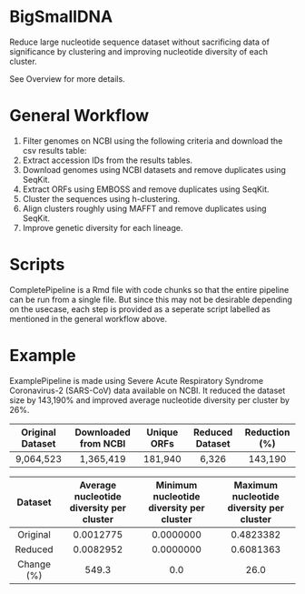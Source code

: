 # BigSmallDNA
Reduce large nucleotide sequence dataset without sacrificing data of significance by clustering and improving nucleotide diversity of each cluster.

See Overview for more details.

# General Workflow
1. Filter genomes on NCBI using the following criteria and download the csv results table:
2. Extract accession IDs from the results tables.
3. Download genomes using NCBI datasets and remove duplicates using SeqKit.
4. Extract ORFs using EMBOSS and remove duplicates using SeqKit.
5. Cluster the sequences using h-clustering.
6. Align clusters roughly using MAFFT and remove duplicates using SeqKit.
7. Improve genetic diversity for each lineage.

# Scripts
CompletePipeline is a Rmd file with code chunks so that the entire pipeline can be run from a single file. But since this may not be desirable depending on the usecase, each step is provided as a seperate script labelled as mentioned in the general workflow above.

# Example
ExamplePipeline is made using Severe Acute Respiratory Syndrome Coronavirus-2 (SARS-CoV) data available on NCBI. It reduced the dataset size by 143,190% and improved average nucleotide diversity per cluster by 26%.

|Original Dataset|Downloaded from NCBI|Unique ORFs|Reduced Dataset|Reduction (%)|
|:--:|:----:|:----:|:----:|:----:|
|9,064,523|1,365,419|181,940|6,326|143,190|

|Dataset|Average nucleotide diversity per cluster|Minimum nucleotide diversity per cluster|Maximum nucleotide diversity per cluster|
|:--:|:--:|:--:|:--:|
|Original|0.0012775|0.0000000|0.4823382|
|Reduced|0.0082952|0.0000000|0.6081363|
|Change (%)|549.3|0.0|26.0|
